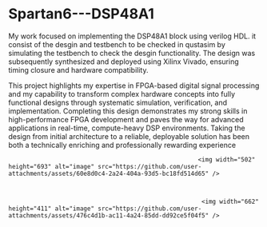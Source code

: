 # Spartan6---DSP48A1
My work focused on implementing the DSP48A1 block using verilog HDL. 
it consist of the desgin and testbench to be checked in qustasim by simulating the testbench to check the desgin functionality. The design was subsequently synthesized and deployed using Xilinx Vivado, ensuring timing closure and hardware compatibility.

This project highlights my expertise in FPGA-based digital signal processing and my capability to transform complex hardware concepts into fully functional designs through systematic simulation, verification, and implementation. Completing this design demonstrates my strong skills in high-performance FPGA development and paves the way for advanced applications in real-time, compute-heavy DSP environments. Taking the design from initial architecture to a reliable, deployable solution has been both a technically enriching and professionally rewarding experience



                                                         <img width="502" height="693" alt="image" src="https://github.com/user-attachments/assets/60e8d0c4-2a24-404a-93d5-bc18fd514d65" />



                                                          <img width="662" height="411" alt="image" src="https://github.com/user-attachments/assets/476c4d1b-ac11-4a24-85dd-dd92ce5f04f5" />
